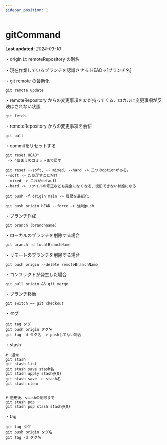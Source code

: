 ```yaml
---
sidebar_position: 1
---
```


# gitCommand


**Last updated:** _2024-03-10_

・origin は remoteRepository の別名

・現在作業しているブランチを認識させる
HEAD->[ブランチ名]

・git remote の最新化
```
git remote update
```

・remoteRepository からの変更事項をただ持ってくる、ロカルに変更事項が反映はされない状態
```
git fetch
```

・remoteRepository からの変更事項を合併
```
git pull
```

・commitをリセットする
```
git reset HEAD^
 -> 4個まえのコミットまで戻す

git reset --soft, -- mixed, --hard -> 三つのoptionがある。
--soft -> ただ戻すことだけ
--mixed -> これがdefault
--hard -> ファイルの修正なども完全になくなる、復旧できない状態になる

git push -f origin main -> 履歴を最新化

git push origin HEAD --force -> 強制push
```

・ブランチ作成
```
git branch (branchname)
```

・ローカルのブランチを削除する場合
```
git branch -d localBranchName
```

・リモートのブランチを削除する場合
```git
git push origin --delete remoteBranchName
```

・コンフリクトが発生した場合
```
git pull origin && git merge
```

・ブランチ移動
```
git switch == git checkout
```

・タグ
```
git tag タグ
git push origin タグ名
git tag -d タグ名 -> pushしてない場合
```

・stash
```
#　通常
git stash
git stash list
git stash save stash名
git stash apply stash@{0}
git stash save -u stash名
git stash clear


# 適用後、stashの削除まで
git stash pop
git stash pop stash stash@{0}
```

・tag
```
git tag タグ
git push origin タグ名
git tag -d タグ名
```